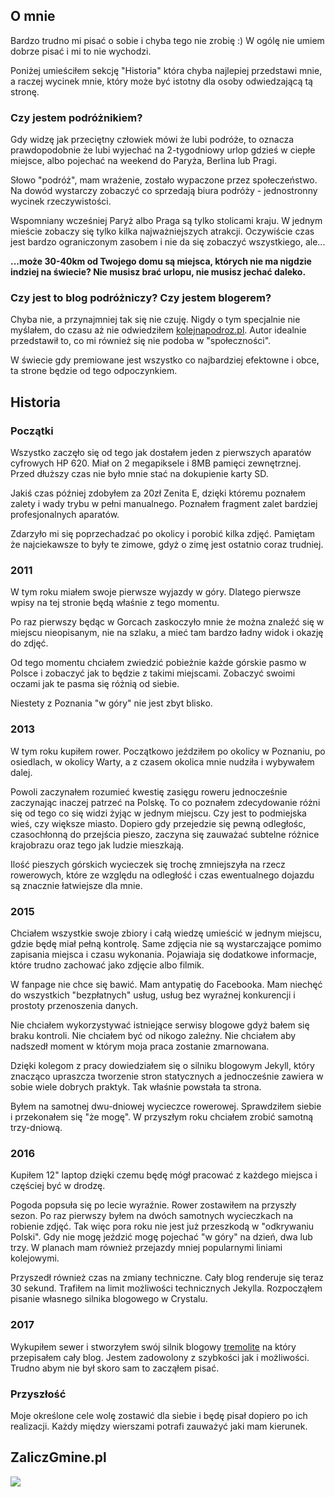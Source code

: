 [kolej_na_podroz]: http://kolejnapodroz.pl/blogu/


## O mnie

Bardzo trudno mi pisać o sobie i chyba tego nie zrobię :) W ogólę nie umiem
dobrze pisać i mi to nie wychodzi.

Poniżej umieściłem sekcję "Historia" która chyba najlepiej przedstawi mnie,
a raczej wycinek mnie, który może być istotny dla osoby odwiedzającą tą stronę.

### Czy jestem podróżnikiem?

Gdy widzę jak przeciętny człowiek mówi że lubi podróże, to oznacza prawdopodobnie
że lubi wyjechać na 2-tygodniowy urlop gdzieś w ciepłe miejsce, albo pojechać
na weekend do Paryża, Berlina lub Pragi.

Słowo "podróż", mam wrażenie, zostało wypaczone przez społeczeństwo.
Na dowód wystarczy zobaczyć co sprzedają biura podróży -
jednostronny wycinek rzeczywistości.

Wspomniany wcześniej Paryż albo Praga są tylko stolicami kraju. W jednym mieście
zobaczy się tylko kilka najważniejszych atrakcji.
Oczywiście czas jest bardzo ograniczonym zasobem i nie da się
zobaczyć wszystkiego, ale...

**...może 30-40km od Twojego domu są miejsca, których
nie ma nigdzie indziej na świecie? Nie musisz brać urlopu, nie musisz jechać
daleko.**

### Czy jest to blog podróżniczy? Czy jestem blogerem?

Chyba nie, a przynajmniej tak się nie czuję. Nigdy o tym specjalnie nie myślałem,
do czasu aż nie odwiedziłem [kolejnapodroz.pl][kolej_na_podroz]. Autor
idealnie przedstawił to, co mi również się nie podoba w "społeczności".

W świecie gdy premiowane jest wszystko co najbardziej efektowne i obce, ta
strone będzie od tego odpoczynkiem.

## Historia

### Początki

Wszystko zaczęło się od tego jak dostałem jeden z pierwszych aparatów cyfrowych
HP 620. Miał on 2 megapiksele i 8MB pamięci zewnętrznej. Przed dłuższy czas
nie było mnie stać na dokupienie karty SD.

Jakiś czas później zdobyłem za 20zł Zenita E, dzięki któremu poznałem
zalety i wady trybu w pełni manualnego.
Poznałem fragment zalet bardziej profesjonalnych aparatów.

Zdarzyło mi się poprzechadzać po okolicy i porobić kilka zdjęć. Pamiętam
że najciekawsze to były te zimowe, gdyż o zimę jest ostatnio coraz trudniej.

### 2011

W tym roku miałem swoje pierwsze wyjazdy w góry. Dlatego pierwsze wpisy
na tej stronie będą właśnie z tego momentu.

Po raz pierwszy będąc w Gorcach zaskoczyło mnie że można znaleźć się w miejscu
nieopisanym, nie na szlaku, a mieć tam bardzo ładny widok i okazję do zdjęć.

Od tego momentu chciałem zwiedzić pobieżnie każde górskie pasmo w Polsce
i zobaczyć jak to będzie z takimi miejscami. Zobaczyć swoimi oczami
jak te pasma się różnią od siebie.

Niestety z Poznania "w góry" nie jest zbyt blisko.

### 2013

W tym roku kupiłem rower. Początkowo jeździłem po okolicy w Poznaniu,
po osiedlach, w okolicy Warty, a z czasem okolica mnie nudziła i wybywałem
dalej.

Powoli zaczynałem rozumieć kwestię zasięgu roweru jednocześnie zaczynając inaczej
patrzeć na Polskę. To co poznałem zdecydowanie różni się od tego co
się widzi żyjąc w jednym miejscu. Czy jest to podmiejska wieś, czy większe
miasto. Dopiero gdy przejedzie się pewną odległośc, czasochłonną do
przejścia pieszo, zaczyna się zauważać subtelne różnice krajobrazu oraz
tego jak ludzie mieszkają.

Ilość pieszych górskich wycieczek się trochę zmniejszyła na rzecz rowerowych,
które ze względu na odległość i czas ewentualnego dojazdu są znacznie
łatwiejsze dla mnie.

### 2015

Chciałem wszystkie swoje zbiory i całą wiedzę umieścić w jednym miejscu, gdzie
będę miał pełną kontrolę. Same zdjęcia nie są wystarczające pomimo zapisania
miejsca i czasu wykonania. Pojawiaja się dodatkowe informacje, które trudno
zachować jako zdjęcie albo filmik.

W fanpage nie chce się bawić. Mam antypatię do Facebooka. Mam niechęć do
wszystkich "bezpłatnych" usług, usług bez wyraźnej konkurencji i prostoty
przenoszenia danych.

Nie chciałem wykorzystywać istniejące serwisy blogowe gdyż bałem się braku
kontroli. Nie chciałem być od nikogo zależny. Nie chciałem aby nadszedł
moment w którym moja praca zostanie zmarnowana.

Dzięki kolegom z pracy dowiedziałem się o silniku blogowym Jekyll, który
znacząco upraszcza tworzenie stron statycznych a jednocześnie zawiera
w sobie wiele dobrych praktyk. Tak właśnie powstała ta strona.

Byłem na samotnej dwu-dniowej wycieczce rowerowej. Sprawdziłem siebie i
przekonałem się "że mogę". W przyszłym roku chciałem zrobić samotną trzy-dniową.

### 2016

Kupiłem 12" laptop dzięki czemu będę mógł pracować z każdego miejsca i częściej
być w drodzę.

Pogoda popsuła się po lecie wyraźnie. Rower zostawiłem na przyszły sezon.
Po raz pierwszy byłem na dwóch samotnych wycieczkach na robienie zdjęć.
Tak więc pora roku nie jest już przeszkodą w "odkrywaniu Polski". Gdy
nie mogę jeździć mogę pojechać "w góry" na dzień, dwa lub trzy.
W planach mam również przejazdy mniej popularnymi liniami kolejowymi.

Przyszedł również czas na zmiany techniczne.
Cały blog renderuje się teraz 30 sekund. Trafiłem na limit możliwości
technicznych Jekylla. Rozpocząłem pisanie własnego silnika blogowego w Crystalu.

### 2017

Wykupiłem sewer i stworzyłem swój silnik blogowy [tremolite](https://github.com/akwiatkowski/tremolite)
na który przepisałem cały blog. Jestem zadowolony z szybkości jak i możliwości.
Trudno abym nie był skoro sam to zacząłem pisać.

### Przyszłość

Moje określone cele wolę zostawić dla siebie i będę pisał dopiero po ich
realizacji. Każdy między wierszami potrafi zauważyć jaki mam kierunek.

## ZaliczGmine.pl

<a href="http://zaliczgmine.pl/users/view/1531" target="_blank"> <img src="http://zaliczgmine.pl/img/maps/map-1531-s.png" border="0" /> </a>
